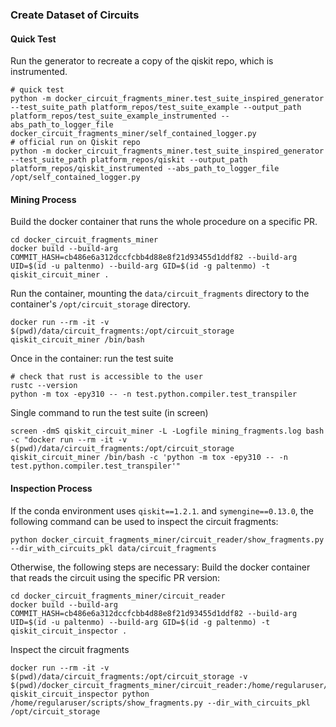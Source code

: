 ### Create Dataset of Circuits


#### Quick Test
Run the generator to recreate a copy of the qiskit repo, which is instrumented.
```shell
# quick test
python -m docker_circuit_fragments_miner.test_suite_inspired_generator --test_suite_path platform_repos/test_suite_example --output_path platform_repos/test_suite_example_instrumented --abs_path_to_logger_file docker_circuit_fragments_miner/self_contained_logger.py
# official run on Qiskit repo
python -m docker_circuit_fragments_miner.test_suite_inspired_generator --test_suite_path platform_repos/qiskit --output_path platform_repos/qiskit_instrumented --abs_path_to_logger_file /opt/self_contained_logger.py
```
#### Mining Process
Build the docker container that runs the whole procedure on a specific PR.
```shell
cd docker_circuit_fragments_miner
docker build --build-arg COMMIT_HASH=cb486e6a312dccfcbb4d88e8f21d93455d1ddf82 --build-arg UID=$(id -u paltenmo) --build-arg GID=$(id -g paltenmo) -t qiskit_circuit_miner .
```

Run the container, mounting the `data/circuit_fragments` directory to the container's `/opt/circuit_storage` directory.
```shell
docker run --rm -it -v $(pwd)/data/circuit_fragments:/opt/circuit_storage qiskit_circuit_miner /bin/bash
```

Once in the container: run the test suite
```shell
# check that rust is accessible to the user
rustc --version
python -m tox -epy310 -- -n test.python.compiler.test_transpiler
```

Single command to run the test suite (in screen)
```shell
screen -dmS qiskit_circuit_miner -L -Logfile mining_fragments.log bash -c "docker run --rm -it -v $(pwd)/data/circuit_fragments:/opt/circuit_storage qiskit_circuit_miner /bin/bash -c 'python -m tox -epy310 -- -n test.python.compiler.test_transpiler'"
```


#### Inspection Process

If the conda environment uses `qiskit==1.2.1`. and `symengine==0.13.0`, the following command can be used to inspect the circuit fragments:
```shell
python docker_circuit_fragments_miner/circuit_reader/show_fragments.py --dir_with_circuits_pkl data/circuit_fragments
```

Otherwise, the following steps are necessary:
Build the docker container that reads the circuit using the specific PR version:
```shell
cd docker_circuit_fragments_miner/circuit_reader
docker build --build-arg COMMIT_HASH=cb486e6a312dccfcbb4d88e8f21d93455d1ddf82 --build-arg UID=$(id -u paltenmo) --build-arg GID=$(id -g paltenmo) -t qiskit_circuit_inspector .
```

Inspect the circuit fragments
```shell
docker run --rm -it -v $(pwd)/data/circuit_fragments:/opt/circuit_storage -v $(pwd)/docker_circuit_fragments_miner/circuit_reader:/home/regularuser/scripts/ qiskit_circuit_inspector python /home/regularuser/scripts/show_fragments.py --dir_with_circuits_pkl /opt/circuit_storage
```